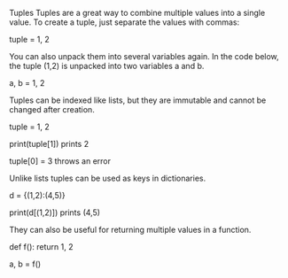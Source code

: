 Tuples</size>
</line-height>
Tuples are a great way to combine multiple values into a single value.
To create a tuple, just separate the values with commas:

tuple = 1, 2

You can also unpack them into several variables again. In the code below, the tuple (1,2) is unpacked into two variables a and b.

a, b = 1, 2

Tuples can be indexed like lists, but they are immutable and cannot be changed after creation.

tuple = 1, 2

print(tuple[1])
prints 2

tuple[0] = 3
throws an error

Unlike lists tuples can be used as keys in dictionaries.

d = {(1,2):(4,5)}

print(d[(1,2)])
prints (4,5)

They can also be useful for returning multiple values in a function.

def f():
    return 1, 2

a, b = f()